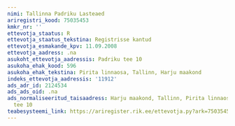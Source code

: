 ```yaml
---
nimi: Tallinna Padriku Lasteaed
ariregistri_kood: 75035453
kmkr_nr: ''
ettevotja_staatus: R
ettevotja_staatus_tekstina: Registrisse kantud
ettevotja_esmakande_kpv: 11.09.2008
ettevotja_aadress: .na
asukoht_ettevotja_aadressis: Padriku tee 10
asukoha_ehak_kood: 596
asukoha_ehak_tekstina: Pirita linnaosa, Tallinn, Harju maakond
indeks_ettevotja_aadressis: '11912'
ads_adr_id: 2124534
ads_ads_oid: .na
ads_normaliseeritud_taisaadress: Harju maakond, Tallinn, Pirita linnaosa, Padriku
  tee 10
teabesysteemi_link: https://ariregister.rik.ee/ettevotja.py?ark=75035453&ref=rekvisiidid
---
```

